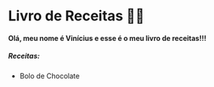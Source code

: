 # Livro de Receitas 👨‍🍳


#### Olá, meu nome é Vinícius e esse é o meu livro de receitas!!!

##### Receitas:

 - Bolo de Chocolate
 
